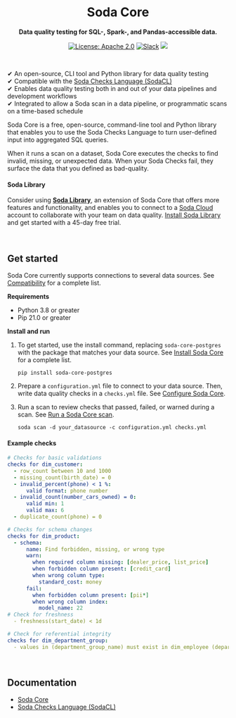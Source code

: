 
<h1 align="center">Soda Core</h1>
<p align="center"><b>Data quality testing for SQL-, Spark-, and Pandas-accessible data.</b></p>

<p align="center">
  <a href="https://github.com/sodadata/soda-core/blob/main/LICENSE"><img src="https://img.shields.io/badge/license-Apache%202-blue.svg" alt="License: Apache 2.0"></a>
  <a href="https://join.slack.com/t/soda-community/shared_invite/zt-m77gajo1-nXJF7JtbbRht2zwaiLb9pg"><img alt="Slack" src="https://img.shields.io/badge/chat-slack-green.svg"></a>
  <a href="#"><img src="https://static.pepy.tech/personalized-badge/soda-core?period=total&units=international_system&left_color=black&right_color=green&left_text=Downloads"></a>
</p>
<br />


&#10004;  An open-source, CLI tool and Python library for data quality testing<br />
&#10004;  Compatible with the <a href="https://docs.soda.io/soda-cl/soda-cl-overview.html" target="_blank">Soda Checks Language (SodaCL)</a>  <br />
&#10004;  Enables data quality testing both in and out of your data pipelines and development workflows<br />
&#10004;  Integrated to allow a Soda scan in a data pipeline, or programmatic scans on a time-based schedule <br />


Soda Core is a free, open-source, command-line tool and Python library that enables you to use the Soda Checks Language to turn user-defined input into aggregated SQL queries. 

When it runs a scan on a dataset, Soda Core executes the checks to find invalid, missing, or unexpected data. When your Soda Checks fail, they surface the data that you defined as bad-quality.

#### Soda Library 

Consider using **[Soda Library](https://docs.soda.io/soda/quick-start-sip.html)**, an extension of Soda Core that offers more features and functionality, and enables you to connect to a [Soda Cloud](https://docs.soda.io/soda-cloud/overview.html) account to collaborate with your team on data quality.
[Install Soda Library](https://docs.soda.io/soda-library/install.html) and get started with a 45-day free trial.

<br />

## Get started

Soda Core currently supports connections to several data sources. See [Compatibility](/docs/installation.md#compatibility) for a complete list.

**Requirements**
* Python 3.8 or greater
* Pip 21.0 or greater


**Install and run**
1. To get started, use the install command, replacing `soda-core-postgres` with the package that matches your data source.  See [Install Soda Core](/docs/installation.md) for a complete list.<br />
    ```shell
    pip install soda-core-postgres
    ```

2. Prepare a `configuration.yml` file to connect to your data source. Then, write data quality checks in a `checks.yml` file. See [Configure Soda Core](/docs/configuration.md).

3. Run a scan to review checks that passed, failed, or warned during a scan. See [Run a Soda Core scan](/docs/scan-core.md).
    ```shell
    soda scan -d your_datasource -c configuration.yml checks.yml
    ```

#### Example checks
```yaml
# Checks for basic validations
checks for dim_customer:
  - row_count between 10 and 1000
  - missing_count(birth_date) = 0
  - invalid_percent(phone) < 1 %:
      valid format: phone number
  - invalid_count(number_cars_owned) = 0:
      valid min: 1
      valid max: 6
  - duplicate_count(phone) = 0

# Checks for schema changes
checks for dim_product:
  - schema:
      name: Find forbidden, missing, or wrong type
      warn:
        when required column missing: [dealer_price, list_price]
        when forbidden column present: [credit_card]
        when wrong column type:
          standard_cost: money
      fail:
        when forbidden column present: [pii*]
        when wrong column index:
          model_name: 22
# Check for freshness 
  - freshness(start_date) < 1d

# Check for referential integrity
checks for dim_department_group:
  - values in (department_group_name) must exist in dim_employee (department_name)
```
<br />

## Documentation

* [Soda Core](/docs/overview-main.md)
* [Soda Checks Language (SodaCL)](https://docs.soda.io/soda-cl/soda-cl-overview.html)


